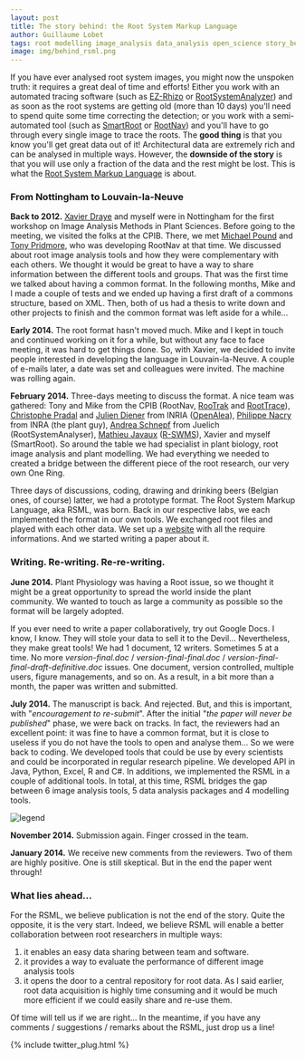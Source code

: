 ```yaml
---
layout: post
title: The story behind: the Root System Markup Language
author: Guillaume Lobet
tags: root modelling image_analysis data_analysis open_science story_behind
image: img/behind_rsml.png 
---
```



If you have ever analysed root system images, you might now the unspoken truth: it requires a great deal of time and efforts! Either you work with an automated tracing software (such as [EZ-Rhizo](http://www.psrg.org.uk/plant-biometrics.html) or [RootSystemAnalyzer](http://www.csc.univie.ac.at/rootbox/rsa.html)) and as soon as the root systems are getting old (more than 10 days) you'll need to spend quite some time correcting the detection; or you work with a semi-automated tool (such as [SmartRoot](http://www.uclouvain.be/en-smartroot) or [RootNav](https://www.cpib.ac.uk/tools-resources/software/rootnav/)) and you'll have to go through every single image to trace the roots. The **good thing** is that you know you'll get great data out of it! Architectural data are extremely rich and can be analysed in multiple ways. However, the **downside of the story** is that you will use only a fraction of the data and the rest might be lost. This is what the [Root System Markup Language](rootsystemml.github.io) is about.

### From Nottingham to Louvain-la-Neuve

**Back to 2012.** [Xavier Draye](http://www.uclouvain.be/xavier.draye) and myself were in Nottingham for the first workshop on Image Analysis Methods in Plant Sciences. Before going to the meeting, we visited the folks at the CPIB. There, we met [Michael Pound](https://www.cpib.ac.uk/people/michael-pound/) and [Tony Pridmore](https://www.cpib.ac.uk/people/tony-pridmore/), who was developing RootNav at that time. We discussed about root image analysis tools and how they were complementary with each others. We thought it would be great to have a way to share information between the different tools and groups. That was the first time we talked about having a common format. In the following months, Mike and I made a couple of tests and we ended up having a first draft of a commons structure, based on XML. Then, both of us had a thesis to write down and other projects to finish and the common format was left aside for a while...

**Early 2014.** The root format hasn't moved much. Mike and I kept in touch and continued working on it for a while, but without any face to face meeting, it was hard to get things done. So, with Xavier, we decided to invite people interested in developing the language in Louvain-la-Neuve. A couple of e-mails later, a date was set and colleagues were invited. The machine was rolling again.

**February 2014.** Three-days meeting to discuss the format. A nice team was gathered: Tony and Mike from the CPIB (RootNav, [RooTrak](https://www.cpib.ac.uk/tools-resources/software/rootrak/) and [RootTrace](https://www.cpib.ac.uk/tools-resources/software/roottrace/)), [Christophe Pradal](https://team.inria.fr/virtualplants/christophe-pradal/) and [Julien Diener](http://home-juliendiener.rhcloud.com/) from INRIA ([OpenAlea](http://openalea.gforge.inria.fr/dokuwiki/doku.php)), [Philippe Nacry]() from INRA (the plant guy), [Andrea Schnepf](http://www.fz-juelich.de/ibg/ibg-3/EN/Staff/S/Schnepf%20Dr.%20Andrea.html?nn=1239630) from Juelich (RootSystemAnalyser), [Mathieu Javaux](http://www.uclouvain.be/mathieu.javaux) ([R-SWMS](http://www.fz-juelich.de/ibg/ibg-3/EN/Research/Research%20Topics/Flow%20and%20Transport%20in%20Soil-Plant%20Systems/R-SWMS/artikel.html)), Xavier and myself (SmartRoot). So around the table we had specialist in plant biology, root image analysis and plant modelling. We had everything we needed to created a bridge between the different piece of the root research, our very own One Ring. 

Three days of discussions, coding, drawing and drinking beers (Belgian ones, of course) latter, we had a prototype format. The Root System Markup Language, aka RSML, was born. Back in our respective labs, we each implemented the format in our own tools. We exchanged root files and played with each other data. We set up a [website](rootsystemml.github.io) with all the require informations. And we started writing a paper about it. 

### Writing. Re-writing. Re-re-writing.


**June 2014.** Plant Physiology was having a Root issue, so we thought it might be a great opportunity to spread the world inside the plant community. We wanted to touch as large a community as possible so the format will be largely adopted. 

If you ever need to write a paper collaboratively, try out Google Docs. I know, I know. They will stole your data to sell it to the Devil... Nevertheless, they make great tools! We had 1 document, 12 writers. Sometimes 5 at a time. No more  *version-final.doc* / *version-final-final.doc* / *version-final-final-draft-definitive.doc* issues. One document, version controlled, multiple users, figure managements, and so on. As a result, in a bit more than a month, the paper was written and submitted. 

**July 2014.** The manuscript is back. And rejected. But, and this is important, with "*encouragement to re-submit*". After the initial "*the paper will never be published*" phase, we were back on tracks. In fact, the reviewers had an excellent point: it was fine to have a common format, but it is close to useless if you do not have the tools to open and analyse them... So we were back to coding. We developed tools that could be use by every scientists and could be incorporated in regular research pipeline. We developed API in Java, Python, Excel, R and C#. In additions, we implemented the RSML in a couple of additional tools. In total, at this time, RSML bridges the gap between 6 image analysis tools, 5 data analysis packages and 4 modelling tools.

![legend ](file:///Users/guillaumelobet/Dropbox/research/scripts/websites/guillaumelobet.github.io/img/rsml/figure-4.png)

 
**November 2014.** Submission again. Finger crossed in the team.

**January 2014.** We receive new comments from the reviewers. Two of them are highly positive. One is still skeptical. But in the end the paper went through!

### What lies ahead...

For the RSML, we believe publication is not the end of the story. Quite the opposite, it is the very start. Indeed, we believe RSML will enable a better collaboration between root researchers in multiple ways:

1. it enables an easy data sharing between team and software.
2. it provides a way to evaluate the performance of different image analysis tools
3. it opens the door to a central repository for root data. As I said earlier, root data acquisition is highly time consuming and it would be much more efficient if we could easily share and re-use them.

Of time will tell us if we are right... In the meantime, if you have any comments / suggestions / remarks about the RSML, just drop us a line!


{% include twitter_plug.html %}






